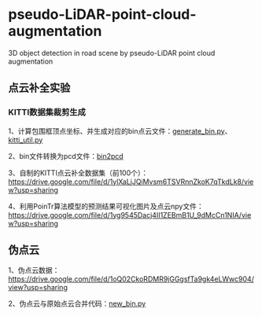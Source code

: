 # pseudo-LiDAR-point-cloud-augmentation
3D object detection in road scene by pseudo-LiDAR point cloud augmentation


## 点云补全实验

### KITTI数据集裁剪生成

1、计算包围框顶点坐标、并生成对应的bin点云文件：[generate_bin.py](https://github.com/jinshuai224/pseudo-LiDAR-point-cloud-augmentation/blob/main/generate_bin.py)、[kitti_util.py](https://github.com/jinshuai224/pseudo-LiDAR-point-cloud-augmentation/blob/main/kitti_util.py)

2、bin文件转换为pcd文件：[bin2pcd](https://github.com/jinshuai224/pseudo-LiDAR-point-cloud-augmentation/tree/main/bin2pcd)

3、自制的KITTI点云补全数据集（前100个）：https://drive.google.com/file/d/1ylXaLjJQiMvsm6TSVRnnZkoK7qTkdLk8/view?usp=sharing

4、利用PoinTr算法模型的预测结果可视化图片及点云npy文件：https://drive.google.com/file/d/1yg9545Dacj4II1ZEBmB1U_9dMcCn1NIA/view?usp=sharing





## 伪点云

1、伪点云数据：https://drive.google.com/file/d/1oQ02CkoRDMR9jGGgsfTa9gk4eLWwc904/view?usp=sharing

2、伪点云与原始点云合并代码：[new_bin.py](https://github.com/jinshuai224/pseudo-LiDAR-point-cloud-augmentation/blob/main/new_bin.py)


